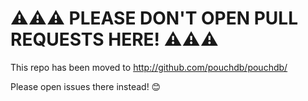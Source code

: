 ⚠️⚠️⚠️ PLEASE DON'T OPEN PULL REQUESTS HERE! ⚠️⚠️⚠️
=======

This repo has been moved to http://github.com/pouchdb/pouchdb/

Please open issues there instead! 😊
